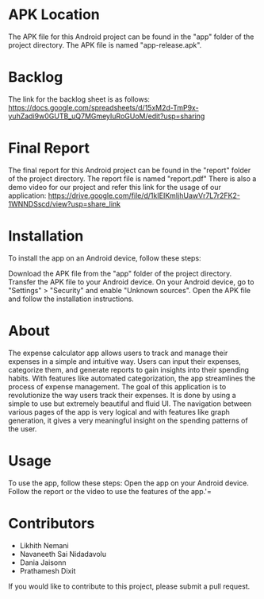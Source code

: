 # APK Location 
The APK file for this Android project can be found in the "app" folder of the project directory. The APK file is named "app-release.apk".

# Backlog

The link for the backlog sheet is as follows: https://docs.google.com/spreadsheets/d/15xM2d-TmP9x-yuhZadi9w0GUTB_uQ7MGmeyIuRoGUoM/edit?usp=sharing

# Final Report

The final report for this Android project can be found in the "report" folder of the project directory. The report file is named "report.pdf" There is also a demo video for our project and refer this link for the usage of our application: https://drive.google.com/file/d/1kIEIKmIjhUawVr7L7r2FK2-1WNNDSscd/view?usp=share_link

# Installation

To install the app on an Android device, follow these steps:

Download the APK file from the "app" folder of the project directory. Transfer the APK file to your Android device. On your Android device, go to "Settings" > "Security" and enable "Unknown sources". Open the APK file and follow the installation instructions.

# About
The expense calculator app allows users to track and manage their expenses in a simple and intuitive way. Users can input their expenses, categorize them, and generate reports to gain insights into their spending habits. With features like automated categorization, the app streamlines the process of expense management.
The goal of this application is to revolutionize the way users track their expenses. It is done by using a simple to use but extremely beautiful and fluid UI. The navigation between various pages of the app is very logical and with features like graph generation, it gives a very meaningful insight on the spending patterns of the user.

# Usage

To use the app, follow these steps: Open the app on your Android device. Follow the report or the video to use the features of the app.'=

# Contributors
- Likhith Nemani 
- Navaneeth Sai Nidadavolu 
- Dania Jaisonn 
- Prathamesh Dixit

If you would like to contribute to this project, please submit a pull request.